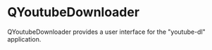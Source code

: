 # QYoutubeDownloader
QYoutubeDownloader provides a user interface for the "youtube-dl" application.


